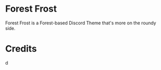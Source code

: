 # Forest Frost
Forest Frost is a Forest-based Discord Theme that's more on the roundy side.
# Credits
d

